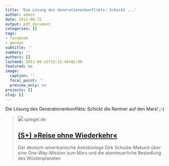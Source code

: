 ```yaml
---
title: 'Die Lösung des Generationenkonflikts: Schickt ...'
author: admin
date: 2011-08-15
output: pdf_document
categories: []
tags:
- facebook
- german
subtitle: ''
summary: ''
authors: []
lastmod: 2011-08-15T15:15:44+02:00
featured: no
image:
  caption: ''
  focal_point: ''
  preview_only: no
projects: []
slug: []
---
```

Die Lösung des Generationenkonflikts: Schickt die Rentner auf den Mars! ;-)
> [![](https://cdn.prod.www.spiegel.de/images/af88de38-0002-0004-0000-0000832d36c2_w856_r1.77_fpx50_fpy38.77.jpg)](http://www.spiegel.de/spiegel/print/d-79051539.html)
> spiegel.de
> ## [(S+) »Reise ohne Wiederkehr«](http://www.spiegel.de/spiegel/print/d-79051539.html)
>
>Der deutsch-amerikanische Astrobiologe Dirk Schulze-Makuch über eine One-Way-Mission zum Mars und die abenteuerliche Besiedlung des Wüstenplaneten

